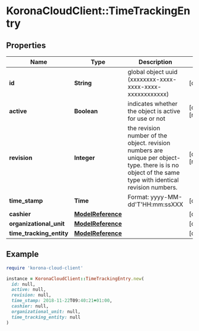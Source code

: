 # KoronaCloudClient::TimeTrackingEntry

## Properties

| Name | Type | Description | Notes |
| ---- | ---- | ----------- | ----- |
| **id** | **String** | global object uuid (xxxxxxxx-xxxx-xxxx-xxxx-xxxxxxxxxxxx) | [optional] |
| **active** | **Boolean** | indicates whether the object is active for use or not | [optional][readonly] |
| **revision** | **Integer** | the revision number of the object. revision numbers are unique per object-type. there is is no object of the same type with identical revision numbers. | [optional][readonly] |
| **time_stamp** | **Time** | Format: yyyy-MM-dd&#39;T&#39;HH:mm:ssXXX | [optional] |
| **cashier** | [**ModelReference**](ModelReference.md) |  | [optional] |
| **organizational_unit** | [**ModelReference**](ModelReference.md) |  | [optional] |
| **time_tracking_entity** | [**ModelReference**](ModelReference.md) |  | [optional] |

## Example

```ruby
require 'korona-cloud-client'

instance = KoronaCloudClient::TimeTrackingEntry.new(
  id: null,
  active: null,
  revision: null,
  time_stamp: 2018-11-22T09:40:21+01:00,
  cashier: null,
  organizational_unit: null,
  time_tracking_entity: null
)
```

